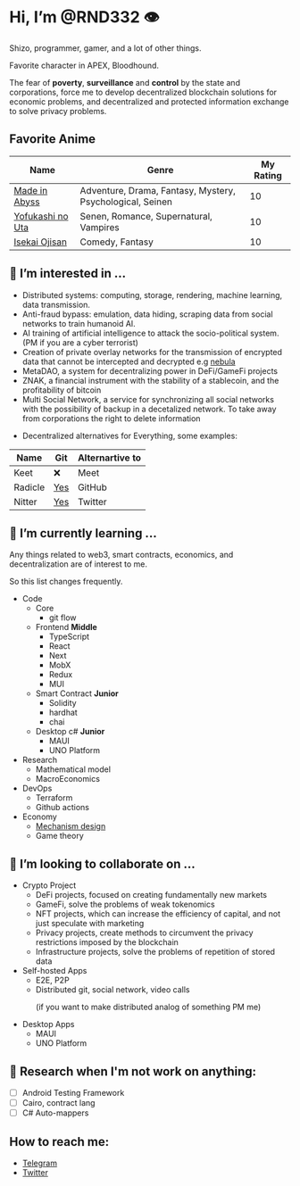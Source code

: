 # Hi, I’m @RND332 👁
<p>Shizo, programmer, gamer, and a lot of other things.</p>
<p>Favorite character in APEX, Bloodhound.</p>

The fear of **poverty**, **surveillance** and **control** by the state and corporations, force me to develop decentralized blockchain solutions for economic problems, and decentralized and protected information exchange to solve privacy problems.

## Favorite Anime
| Name | Genre | My Rating |
| --- | --- | --- |
| [Made in Abyss](https://shikimori.one/animes/41084-made-in-abyss-retsujitsu-no-ougonkyou) | Adventure, Drama, Fantasy, Mystery, Psychological, Seinen | 10 |
| [Yofukashi no Uta](https://shikimori.one/animes/50346-yofukashi-no-uta) | Senen, Romance, Supernatural, Vampires | 10 |
| [Isekai Ojisan](https://shikimori.one/animes/49220-isekai-ojisan) | Comedy, Fantasy | 10 |

## 👀 I’m interested in ...
 - Distributed systems: computing, storage, rendering, machine learning, data transmission. 
 - Anti-fraud bypass: emulation, data hiding, scraping data from social networks to train humanoid AI. 
 - AI training of artificial intelligence to attack the socio-political system. (PM if you are a cyber terrorist)
 - Creation of private overlay networks for the transmission of encrypted data that cannot be intercepted and decrypted e.g [nebula](https://github.com/slackhq/nebula) 
 - MetaDAO, a system for decentralizing power in DeFi/GameFi projects
 - ZNAK, a financial instrument with the stability of a stablecoin, and the profitability of bitcoin
 - Multi Social Network, a service for synchronizing all social networks with the possibility of backup in a decetalized network. To take away from corporations the right to delete information
 - <p>Decentralized alternatives for Everything, some examples:</p>
| Name | Git | Alternartive to |
| --- | --- | --- |
| Keet | ❌ | Meet |
| Radicle | [Yes](https://github.com/radicle-dev/radicle-cli) | GitHub |
| Nitter | [Yes](https://github.com/zedeus/nitter) | Twitter |


## 🌱 I’m currently learning ...
<p>Any things related to web3, smart contracts, economics, and decentralization are of interest to me.</p>
<p>So this list changes frequently.</p>

- Code
  - Core
    - git flow
  - Frontend **Middle**
    - TypeScript
    - React
    - Next
    - MobX
    - Redux
    - MUI
  - Smart Contract **Junior**
    - Solidity 
    - hardhat
    - chai
  - Desktop c# **Junior**
    - MAUI
    - UNO Platform
- Research
  - Mathematical model
  - MacroEconomics
- DevOps
  - Terraform
  - Github actions
- Economy
  - [Mechanism design](https://en.wikipedia.org/wiki/Mechanism_design)
  - Game theory

## 💞️ I’m looking to collaborate on ...
   - Crypto Project
     - DeFi projects, focused on creating fundamentally new markets
     - GameFi, solve the problems of weak tokenomics
     - NFT projects, which can increase the efficiency of capital, and not just speculate with marketing
     - Privacy projects, create methods to circumvent the privacy restrictions imposed by the blockchain
     - Infrastructure projects, solve the problems of repetition of stored data
   - Self-hosted Apps
     - E2E, P2P
     - Distributed git, social network, video calls <p>(if you want to make distributed analog of something PM me)</p>
   - Desktop Apps
     - MAUI
     - UNO Platform 
## 📝 Research when I'm not work on anything: 
 - [ ] Android Testing Framework
 - [ ] Cairo, contract lang
 - [ ] C# Auto-mappers
 
## How to reach me:
 - [Telegram](https://t.me/rnd332)
 - [Twitter](https://twitter.com/RND1707)
